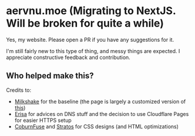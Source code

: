 # aervnu.moe (Migrating to NextJS. Will be broken for quite a while)

Yes, my website. Please open a PR if you have any suggestions for it.

I'm still fairly new to this type of thing, and messy things are expected. I
appreciate constructive feedback and contribution.

## Who helped make this?

Credits to:

- [Milkshake](https://github.com/FloatingMilkshake) for the baseline (the page
  is largely a customized version of
  [this](https://github.com/FloatingMilkshake/floatingmilkshake.com))
- [Erisa](https://github.com/Erisa) for advices on DNS stuff and the decision
  to use Cloudflare Pages for easier HTTPS setup
- [CoburnFuse](https://coburnius.net/) and
  [Stratos](https://github.com/sthivaios) for CSS designs (and HTML
  optimizations)